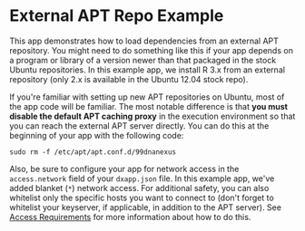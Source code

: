 # External APT Repo Example

This app demonstrates how to load dependencies from an external APT
repository. You might need to do something like this if your app depends
on a program or library of a version newer than that packaged in the
stock Ubuntu repositories. In this example app, we install R 3.x from an
external repository (only 2.x is available in the Ubuntu 12.04 stock
repo).

If you're familiar with setting up new APT repositories on Ubuntu, most
of the app code will be familiar. The most notable difference is that
**you must disable the default APT caching proxy** in the execution
environment so that you can reach the external APT server directly. You
can do this at the beginning of your app with the following code:

```
sudo rm -f /etc/apt/apt.conf.d/99dnanexus
```

Also, be sure to configure your app for network access in the
`access.network` field of your `dxapp.json` file. In this example app,
we've added blanket (`*`) network access. For additional safety, you can
also whitelist only the specific hosts you want to connect to (don't
forget to whitelist your keyserver, if applicable, in addition to the
APT server). See [Access
Requirements](https://wiki.dnanexus.com/API-Specification-v1.0.0/IO-and-Run-Specifications#Access-Requirements)
for more information about how to do this.
